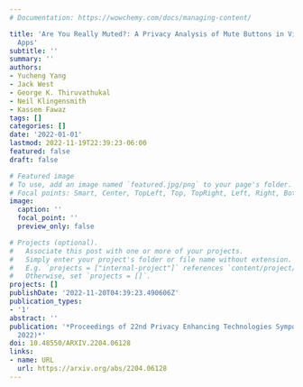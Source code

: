 ```yaml
---
# Documentation: https://wowchemy.com/docs/managing-content/

title: 'Are You Really Muted?: A Privacy Analysis of Mute Buttons in Video Conferencing
  Apps'
subtitle: ''
summary: ''
authors:
- Yucheng Yang
- Jack West
- George K. Thiruvathukal
- Neil Klingensmith
- Kassem Fawaz
tags: []
categories: []
date: '2022-01-01'
lastmod: 2022-11-19T22:39:23-06:00
featured: false
draft: false

# Featured image
# To use, add an image named `featured.jpg/png` to your page's folder.
# Focal points: Smart, Center, TopLeft, Top, TopRight, Left, Right, BottomLeft, Bottom, BottomRight.
image:
  caption: ''
  focal_point: ''
  preview_only: false

# Projects (optional).
#   Associate this post with one or more of your projects.
#   Simply enter your project's folder or file name without extension.
#   E.g. `projects = ["internal-project"]` references `content/project/deep-learning/index.md`.
#   Otherwise, set `projects = []`.
projects: []
publishDate: '2022-11-20T04:39:23.490606Z'
publication_types:
- '1'
abstract: ''
publication: '*Proceedings of 22nd Privacy Enhancing Technologies Symposium (PETS
  2022)*'
doi: 10.48550/ARXIV.2204.06128
links:
- name: URL
  url: https://arxiv.org/abs/2204.06128
---
```


